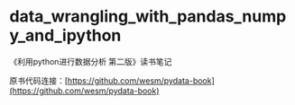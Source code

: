 # data_wrangling_with_pandas_numpy_and_ipython
《利用python进行数据分析 第二版》读书笔记

原书代码连接：[https://github.com/wesm/pydata-book](https://github.com/wesm/pydata-book)
